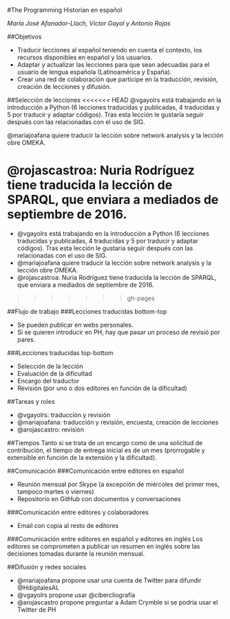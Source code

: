 #The Programming Historian en español


*María José Afanador-Llach, Víctor Gayol y Antonio Rojas*
 
##Objetivos
* Traducir lecciones al español teniendo en cuenta el contexto, los recursos disponibles en español y los usuarios. 
* Adaptar y actualizar las lecciones para que sean adecuadas para el usuario de lengua española (Latinoamérica y España).
* Crear una red de colaboración que participe en la traducción, revisión, creación de lecciones y difusión.

##Selección de lecciones
<<<<<<< HEAD
@vgayolrs está trabajando en la introducción a Python (6 lecciones traducidas y publicadas, 4 traducidas y 5 por traducir y adaptar códigos).  Tras esta lección le gustaría seguir después con las relacionadas con el uso de SIG.

@mariajoafana quiere traducir la lección sobre network analysis y la lección obre OMEKA.

@rojascastroa: Nuria Rodríguez tiene traducida la lección de SPARQL, que enviara a mediados de septiembre de 2016.
=======
* @vgayolrs está trabajando en la introducción a Python (6 lecciones traducidas y publicadas, 4 traducidas y 5 por traducir y adaptar códigos).  Tras esta lección le gustaría seguir después con las relacionadas con el uso de SIG.
* @mariajoafana quiere traducir la lección sobre network analysis y la lección obre OMEKA.
* @rojascastroa: Nuria Rodríguez tiene traducida la lección de SPARQL, que enviara a mediados de septiembre de 2016.
>>>>>>> gh-pages

##Flujo de trabajo
###Lecciones traducidas bottom-top 
* Se pueden publicar en webs personales.
* Si se quieren introducir en PH, hay que pasar un proceso de revisió por pares.

###Lecciones traducidas top-bottom 
* Selección de la lección 
* Evaluación de la dificultad
* Encargo del traductor
* Revisión (por uno o dos editores en función de la dificultad)

##Tareas y roles
* @vgayolrs: traducción y revisión
* @mariajoafana: traducción y revisión, encuesta, creación de lecciones 
* @arojascastro: revisión

##Tiempos
Tanto si se trata de un encargo como de una solicitud de contribución, el tiempo de entrega inicial es de un mes (prorrogable y extensible en función de la extensión y la dificultad).

##Comunicación
###Comunicación entre editores en español
* Reunión mensual por Skype (a excepción de miércoles del primer mes, tampoco martes o viernes)
* Repositorio en GitHub con documentos y conversaciones

###Comunicación entre editores y colaboradores
* Email con copia al resto de editores

###Comunicación entre editores en español y editores en inglés
Los editores se comprometen a publicar un resumen en inglés sobre las decisiones tomadas durante la reunión mensual.

##Difusión y redes sociales
* @mariajoafana propone usar una cuenta de Twitter para difundir @HdigitalesAL
* @vgayolrs propone usar @cibercliografia
* @arojascastro propone preguntar a Adam Crymble si se podría usar el Twitter de PH


